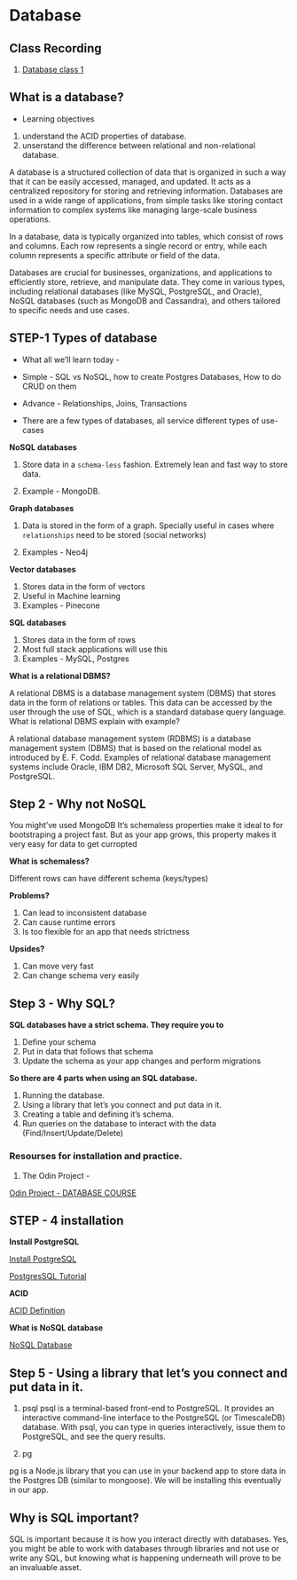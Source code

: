 # Database

## Class Recording

1. [Database class 1](https://youtu.be/dwVAs2ysdM4)

## What is a database?

- Learning objectives
1.  understand the ACID properties of database.
2.  unserstand the difference between relational and non-relational database.


A database is a structured collection of data that is organized in such a way that it can be easily accessed, managed, and updated. It acts as a centralized repository for storing and retrieving information. Databases are used in a wide range of applications, from simple tasks like storing contact information to complex systems like managing large-scale business operations.

In a database, data is typically organized into tables, which consist of rows and columns. Each row represents a single record or entry, while each column represents a specific attribute or field of the data.

Databases are crucial for businesses, organizations, and applications to efficiently store, retrieve, and manipulate data. They come in various types, including relational databases (like MySQL, PostgreSQL, and Oracle), NoSQL databases (such as MongoDB and Cassandra), and others tailored to specific needs and use cases.


## STEP-1  Types of database

- What all we’ll learn today -
- Simple - SQL vs NoSQL, how to create Postgres Databases, How to do CRUD on them
- Advance - Relationships, Joins, Transactions

- There are a few types of databases, all service different types of use-cases

**NoSQL databases**

1. Store data in a `schema-less` fashion. Extremely lean and fast way to store data. 

2. Example - MongoDB.

**Graph databases**

1. Data is stored in the form of a graph. Specially useful in cases where `relationships` need to be stored (social networks)

2. Examples - Neo4j
 
 **Vector databases**

 1. Stores data in the form of vectors
 2. Useful in Machine learning
 3. Examples - Pinecone

 **SQL databases**

1. Stores data in the form of rows
2. Most full stack applications will use this
3. Examples - MySQL, Postgres


**What is a relational DBMS?**

A relational DBMS is a database management system (DBMS) that stores data in the form of relations or tables. This data can be accessed by the user through the use of SQL, which is a standard database query language.
What is relational DBMS explain with example?

A relational database management system (RDBMS) is a database management system (DBMS) that is based on the relational model as introduced by E. F. Codd. Examples of relational database management systems include Oracle, IBM DB2, Microsoft SQL Server, MySQL, and PostgreSQL.

## Step 2 - Why not NoSQL

You might’ve used MongoDB 
It’s schemaless properties make it ideal to for bootstraping a project fast.
But as your app grows, this property makes it very easy for data to get curropted

**What is schemaless?**

Different rows can have different schema (keys/types)

**Problems?**
1. Can lead to inconsistent database
2. Can cause runtime errors 
3. Is too flexible for an app that needs strictness
 
**Upsides?**
1. Can move very fast
2. Can change schema very easily


## Step 3 - Why SQL?

**SQL databases have a strict schema. They require you to**

1. Define your schema
2. Put in data that follows that schema
3. Update the schema as your app changes and perform migrations
 
**So there are 4 parts when using an SQL database.**

1. Running the database.
2. Using a library that let’s you connect and put data in it.
3. Creating a table and defining it’s schema.
4. Run queries on the database to interact with the data (Find/Insert/Update/Delete)



### Resourses for installation and practice.

1. The Odin Project -

[Odin Project - DATABASE COURSE](https://www.theodinproject.com/paths/full-stack-ruby-on-rails/courses/databases)

 
## STEP - 4 installation

**Install PostgreSQL**

[Install PostgreSQL](https://database.guide/what-do-i-need-to-run-sql/)


[PostgresSQL Tutorial](https://www.postgresql.org/docs/current/tutorial-install.html)


**ACID**

[ACID Definition](https://database.guide/what-is-acid-in-databases/)

**What is NoSQL database**

[NoSQL Database](https://aws.amazon.com/nosql/)





## Step 5 - Using a library that let’s you connect and put data in it.

1. psql
psql is a terminal-based front-end to PostgreSQL. It provides an interactive command-line interface to the PostgreSQL (or TimescaleDB) database. With psql, you can type in queries interactively, issue them to PostgreSQL, and see the query results.

2. pg

pg is a Node.js library that you can use in your backend app to store data in the Postgres DB (similar to mongoose). We will be installing this eventually in our app.


## Why is SQL important?
SQL is important because it is how you interact directly with databases. Yes, you might be able to work with databases through libraries and not use or write any SQL, but knowing what is happening underneath will prove to be an invaluable asset.

